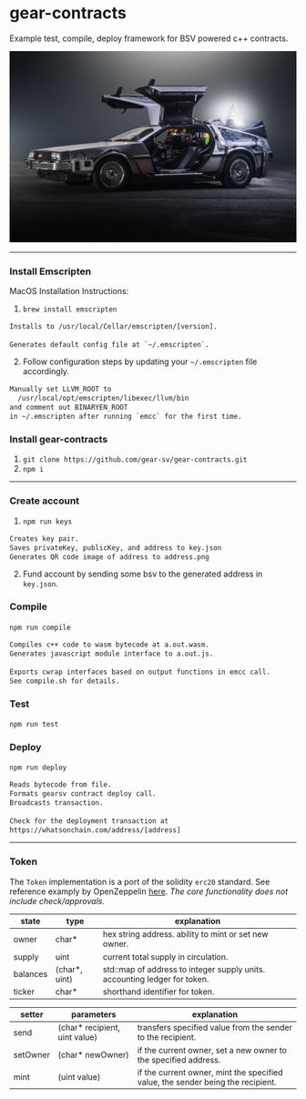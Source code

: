 # gear-contracts

Example test, compile, deploy framework for BSV powered c++ contracts.

![deLorean Time Machine](delorean.jpg)
___

### Install Emscripten

MacOS Installation Instructions:

1. `brew install emscripten`
```
Installs to /usr/local/Cellar/emscripten/[version].

Generates default config file at `~/.emscripten`.
```

2. Follow configuration steps by updating your `~/.emscripten` file accordingly.
```
Manually set LLVM_ROOT to
  /usr/local/opt/emscripten/libexec/llvm/bin
and comment out BINARYEN_ROOT
in ~/.emscripten after running `emcc` for the first time.
```

### Install gear-contracts
1. `git clone https://github.com/gear-sv/gear-contracts.git`
2. `npm i`
___
### Create account
1. `npm run keys`
```
Creates key pair.
Saves privateKey, publicKey, and address to key.json
Generates QR code image of address to address.png
```
2. Fund account by sending some bsv to the generated address in `key.json`.

### Compile
`npm run compile`

```
Compiles c++ code to wasm bytecode at a.out.wasm.
Generates javascript module interface to a.out.js.

Exports cwrap interfaces based on output functions in emcc call.
See compile.sh for details.
```

### Test
`npm run test`

### Deploy
`npm run deploy`

```
Reads bytecode from file.
Formats gearsv contract deploy call.
Broadcasts transaction.

Check for the deployment transaction at https://whatsonchain.com/address/[address]
```
____

### Token

The `Token` implementation is a port of the solidity `erc20` standard. See reference examply by OpenZeppelin [here](https://github.com/OpenZeppelin/openzeppelin-solidity/blob/master/contracts/token/ERC20/ERC20.sol).
*The core functionality does not include check/approvals.*

| state  | type | explanation |
| ------------- | ------------- | ------------- |
| owner  | char*  | hex string address. ability to mint or set new owner.
| supply | uint  | current total supply in circulation.
| balances | (char*, uint)  | std::map of address to integer supply units. accounting ledger for token.
| ticker | char*  | shorthand identifier for token.

| setter  | parameters | explanation |
| ------------- | ------------- | ------------- |
| send  | (char* recipient, uint value)  |  transfers specified value from the sender to the recipient.
| setOwner | (char* newOwner)  | if the current owner, set a new owner to the specified address.
| mint | (uint value)  | if the current owner, mint the specified value, the sender being the recipient.

